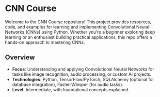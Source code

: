 # CNN Course

Welcome to the CNN Course repository! This project provides resources, code, and examples for learning and implementing Convolutional Neural Networks (CNNs) using Python. Whether you're a beginner exploring deep learning or an enthusiast building practical applications, this repo offers a hands-on approach to mastering CNNs.

## Overview

- **Focus**: Understanding and applying Convolutional Neural Networks for tasks like image recognition, audio processing, or custom AI projects.
- **Technologies**: Python, TensorFlow/PyTorch, SQLAlchemy (optional for database integration), Faster-Whisper (for audio tasks).
- **Level**: Intermediate, with foundational concepts explained.
